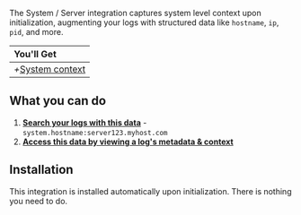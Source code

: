 The System / Server integration captures system level context upon initialization, augmenting your logs with structured data like `hostname`, `ip`, `pid`, and more.

|You'll Get|
|:------|
|<i>+</i>[System context](/docs/concepts/log-json-schema/contexts/system-context)|


## What you can do

1. [**Search your logs with this data**](/docs/app/console/searching) - `system.hostname:server123.myhost.com`
2. [**Access this data by viewing a log's metadata & context**](/docs/app/console/view-metadata-and-context)


## Installation

This integration is installed automatically upon initialization. There is nothing you need to do.